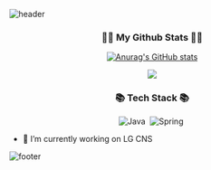 ![header](https://capsule-render.vercel.app/api?type=wave&color=gradient&height=280&section=header&text=Hi!%20I'm%20Jinyoung!&fontSize=40)

<h3 align="center">👩‍💻 My Github Stats 👩‍💻</h3>
<div align="center">

[![Anurag's GitHub stats](https://github-readme-stats.vercel.app/api?username=JimmyJyhan&hide_title=true&show_icons=true&include_all_commits=true&disable_animations=true&theme=vue)](https://github.com/anuraghazra/github-readme-stats)
</div>

<p align="center">
  <a href="https://hits.seeyoufarm.com"><img src="https://hits.seeyoufarm.com/api/count/incr/badge.svg?url=https%3A%2F%2Fgithub.com%2FJimmyJyhan&count_bg=%2341B883&title_bg=%23CDC2C2&icon=github.svg&icon_color=%23E7E7E7&title=hits&edge_flat=false"/></a>
</p>


<h3 align="center">📚 Tech Stack 📚</h3>
<p align="center">
  <img alt="Java" src="https://img.shields.io/badge/Java-007396.svg?&style=flat-square&logo=Java&logoColor=white"/>&nbsp
  <img alt="Spring" src="https://img.shields.io/badge/spring-236DB33F?style=flat-square&logo=spring&logoColor=white"/>&nbsp 
</p>


- 🔭 I’m currently working on LG CNS

<!--
**JimmyJyhan/JimmyJyhan** is a ✨ _special_ ✨ repository because its `README.md` (this file) appears on your GitHub profile.

Here are some ideas to get you started:

- 🔭 I’m currently working on LG CNS
- 🌱 I’m currently learning ...
- 👯 I’m looking to collaborate on ...
- 🤔 I’m looking for help with ...
- 💬 Ask me about ...
- 📫 How to reach me: ...
- 😄 Pronouns: ...
- ⚡ Fun fact: ...
-->

![footer](https://capsule-render.vercel.app/api?type=wave&color=gradient&section=footer)
